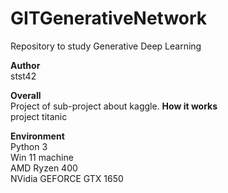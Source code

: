 # GITGenerativeNetwork
Repository to study Generative Deep Learning


**Author**<br>
stst42


**Overall**<br>
Project of sub-project about kaggle.
**How it works**<br>
project titanic


**Environment**<br>
Python 3<br>
Win 11 machine<br>
AMD Ryzen 400 <br>
NVidia GEFORCE GTX 1650<br>
